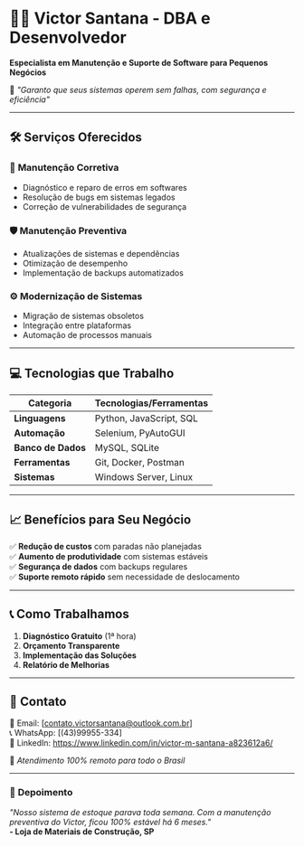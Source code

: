 # 👨‍💻 Victor Santana  - DBA e Desenvolvedor
**Especialista em Manutenção e Suporte de Software para Pequenos Negócios**  

🔧 *"Garanto que seus sistemas operem sem falhas, com segurança e eficiência"*  

---

## 🛠 **Serviços Oferecidos**  

### 🔄 **Manutenção Corretiva**  
- Diagnóstico e reparo de erros em softwares  
- Resolução de bugs em sistemas legados  
- Correção de vulnerabilidades de segurança  

### 🛡️ **Manutenção Preventiva**  
- Atualizações de sistemas e dependências  
- Otimização de desempenho  
- Implementação de backups automatizados  

### ⚙️ **Modernização de Sistemas**  
- Migração de sistemas obsoletos  
- Integração entre plataformas  
- Automação de processos manuais  

---

## 💻 **Tecnologias que Trabalho**  

| Categoria       | Tecnologias/Ferramentas |  
|----------------|------------------------|  
| **Linguagens**  | Python, JavaScript, SQL |  
| **Automação**   | Selenium, PyAutoGUI |  
| **Banco de Dados** | MySQL, SQLite |  
| **Ferramentas**  | Git, Docker, Postman |  
| **Sistemas**    | Windows Server, Linux |  

---

## 📈 **Benefícios para Seu Negócio**  

✅ **Redução de custos** com paradas não planejadas  
✅ **Aumento de produtividade** com sistemas estáveis  
✅ **Segurança de dados** com backups regulares  
✅ **Suporte remoto rápido** sem necessidade de deslocamento  

---

## 📞 **Como Trabalhamos**  

1. **Diagnóstico Gratuito** (1ª hora)  
2. **Orçamento Transparente**  
3. **Implementação das Soluções**  
4. **Relatório de Melhorias**  

---

## 📩 **Contato**  

📧 Email: [contato.victorsantana@outlook.com.br]  
📞 WhatsApp: [(43)99955-334]  
💼 LinkedIn: https://www.linkedin.com/in/victor-m-santana-a823612a6/  

📍 *Atendimento 100% remoto para todo o Brasil*  

---

### 💬 **Depoimento**  
*"Nosso sistema de estoque parava toda semana. Com a manutenção preventiva do Victor, ficou 100% estável há 6 meses."*  
**- Loja de Materiais de Construção, SP**  
